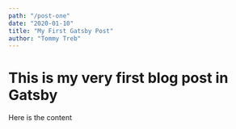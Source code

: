 ```yaml
---
path: "/post-one"
date: "2020-01-10"
title: "My First Gatsby Post"
author: "Tommy Treb"
---
```


# This is my very first blog post in Gatsby

Here is the content
